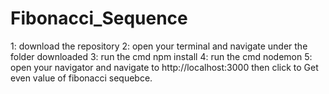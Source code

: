 # Fibonacci_Sequence
1: download the repository
2: open your terminal and navigate under the folder downloaded
3: run the cmd npm install
4: run the cmd nodemon
5: open your navigator and navigate to http://localhost:3000 then click to Get even value of fibonacci sequebce.
